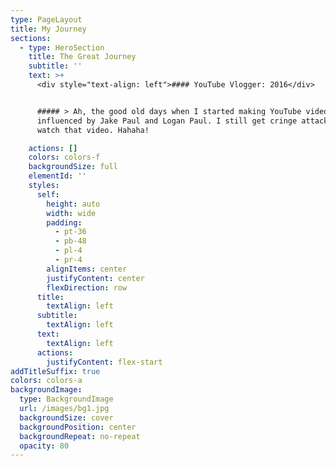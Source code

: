```yaml
---
type: PageLayout
title: My Journey
sections:
  - type: HeroSection
    title: The Great Journey
    subtitle: ''
    text: >+
      <div style="text-align: left">#### YouTube Vlogger: 2016</div>


      ##### > Ah, the good old days when I started making YouTube videos and was
      influenced by Jake Paul and Logan Paul. I still get cringe attacks if I
      watch that video. Hahaha!

    actions: []
    colors: colors-f
    backgroundSize: full
    elementId: ''
    styles:
      self:
        height: auto
        width: wide
        padding:
          - pt-36
          - pb-48
          - pl-4
          - pr-4
        alignItems: center
        justifyContent: center
        flexDirection: row
      title:
        textAlign: left
      subtitle:
        textAlign: left
      text:
        textAlign: left
      actions:
        justifyContent: flex-start
addTitleSuffix: true
colors: colors-a
backgroundImage:
  type: BackgroundImage
  url: /images/bg1.jpg
  backgroundSize: cover
  backgroundPosition: center
  backgroundRepeat: no-repeat
  opacity: 80
---
```


